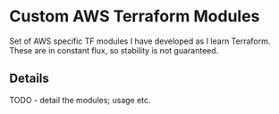 # Custom AWS Terraform Modules 
Set of AWS specific TF modules I have developed as I learn Terraform.  These are in constant flux, so stability is not guaranteed.

## Details
TODO - detail the modules; usage etc. 
